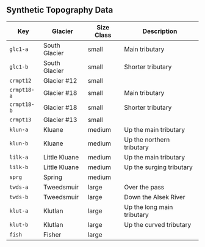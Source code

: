 ## Synthetic Topography Data


| Key         | Glacier       | Size Class |  Description               |
|-------------|---------------|------------|----------------------------|
| `glc1-a`    | South Glacier | small      | Main tributary             |
| `glc1-b`    | South Glacier | small      | Shorter tributary          |
| `crmpt12  ` | Glacier #12   | small      |                            |
| `crmpt18-a` | Glacier #18   | small      | Main tributary             |
| `crmpt18-b` | Glacier #18   | small      | Shorter tributary          |
| `crmpt13  ` | Glacier #13   | small      |                            |
| `klun-a`    | Kluane        | medium     | Up the main tributary      |
| `klun-b`    | Kluane        | medium     | Up the northern tributary  |
| `lilk-a`    | Little Kluane | medium     | Up the main tributary      |
| `lilk-b`    | Little Kluane | medium     | Up the surging tributary   |
| `sprg`      | Spring        | medium     |                            |
| `twds-a`    | Tweedsmuir    | large      | Over the pass              |
| `twds-b`    | Tweedsmuir    | large      | Down the Alsek River       |
| `klut-a`    | Klutlan       | large      | Up the long main tributary |
| `klut-b`    | Klutlan       | large      | Up the curved tributary    |
| `fish`      | Fisher        | large      |                            |
